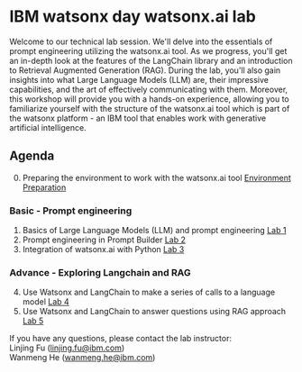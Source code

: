 # IBM watsonx day watsonx.ai lab

Welcome to our technical lab session. We'll delve into the essentials of prompt engineering utilizing the watsonx.ai tool. As we progress, you'll get an in-depth look at the features of the LangChain library and an introduction to Retrieval Augmented Generation (RAG). During the lab, you'll also gain insights into what Large Language Models (LLM) are, their impressive capabilities, and the art of effectively communicating with them. Moreover, this workshop will provide you with a hands-on experience, allowing you to familiarize yourself with the structure of the watsonx.ai tool which is part of the watsonx platform - an IBM tool that enables work with generative artificial intelligence.

## Agenda
0. Preparing the environment to work with the watsonx.ai tool [Environment Preparation](/LABS/0_environment_preparation/README.md)

### Basic - Prompt engineering
1. Basics of Large Language Models (LLM) and prompt engineering [Lab 1](/LABS/1_prompt_engineering/README.md)
2. Prompt engineering in Prompt Builder [Lab 2](/LABS/2_prompt_engineering_advanced/README.md)
3. Integration of watsonx.ai with Python [Lab 3](/LABS/3_prompt_engineering_via_code/README.md)

### Advance - Exploring Langchain and RAG
4. Use Watsonx and LangChain to make a series of calls to a language model [Lab 4](/LABS/1_prompt_engineering/README.md)
5. Use Watsonx and LangChain to answer questions using RAG approach [Lab 5](/LABS/2_prompt_engineering_advanced/README.md)

   
If you have any questions, please contact the lab instructor: <br>
Linjing Fu (linjing.fu@ibm.com) <br>
Wanmeng He (wanmeng.he@ibm.com) <br>



